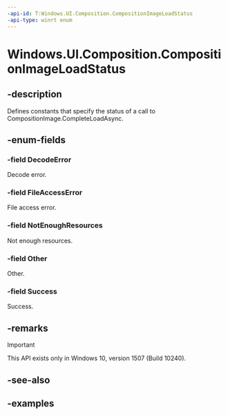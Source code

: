 ```yaml
---
-api-id: T:Windows.UI.Composition.CompositionImageLoadStatus
-api-type: winrt enum
---
```


# Windows.UI.Composition.CompositionImageLoadStatus

<!--
public enum CompositionImageLoadStatus
-->


## -description

Defines constants that specify the status of a call to CompositionImage.CompleteLoadAsync.

## -enum-fields

### -field DecodeError

Decode error.

### -field FileAccessError

File access error.

### -field NotEnoughResources

Not enough resources.

### -field Other

Other.

### -field Success

Success.

## -remarks

> [!IMPORTANT]
> This API exists only in Windows 10, version 1507 (Build 10240).

## -see-also

## -examples


